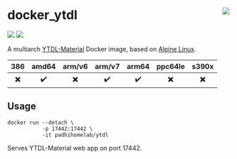 # docker_ytdl <a href='https://github.com/padhi-homelab/docker_ytdl/actions?query=workflow%3A%22Docker+CI+Release%22'><img align='right' src='https://img.shields.io/github/workflow/status/padhi-homelab/docker_ytdl/Docker%20CI%20Release?logo=github&logoWidth=24&style=flat-square'></img></a>

<a href='https://hub.docker.com/r/padhihomelab/ytdl'><img src='https://img.shields.io/docker/image-size/padhihomelab/ytdl/latest?label=size%20%5Blatest%5D&logo=docker&logoWidth=24&style=for-the-badge'></img></a>
<a href='https://hub.docker.com/r/padhihomelab/ytdl'><img src='https://img.shields.io/docker/image-size/padhihomelab/ytdl/testing?label=size%20%5Btesting%5D&logo=docker&logoWidth=24&style=for-the-badge'></img></a>

A multiarch [YTDL-Material] Docker image, based on [Alpine Linux].

|           386            |       amd64        |          arm/v6          |       arm/v7       |       arm64        |         ppc64le          |          s390x           |
| :----------------------: | :----------------: | :----------------------: | :----------------: | :----------------: | :----------------------: | :----------------------: |
| :heavy_multiplication_x: | :heavy_check_mark: | :heavy_multiplication_x: | :heavy_check_mark: | :heavy_check_mark: | :heavy_multiplication_x: | :heavy_multiplication_x: |


## Usage

```
docker run --detach \
           -p 17442:17442 \
           -it padhihomelab/ytdl
```

Serves YTDL-Material web app on port 17442.

_<More details to be added soon>_


[Alpine Linux]:  https://alpinelinux.org/
[YTDL-Material]: https://github.com/Tzahi12345/YoutubeDL-Material/

